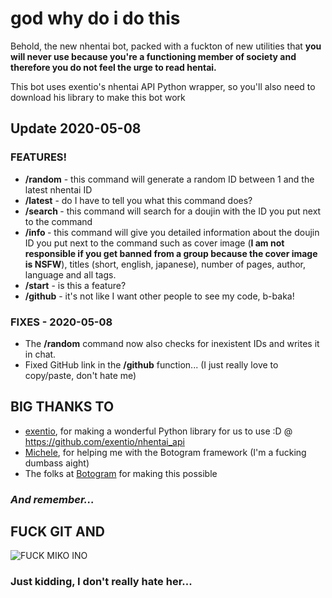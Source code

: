 # god why do i do this

Behold, the new nhentai bot, packed with a fuckton of new utilities
that **you will never use because you're a functioning member of society
and therefore you do not feel the urge to read hentai.**

This bot uses exentio's nhentai API Python wrapper, so you'll also
need to download his library to make this bot work

## Update 2020-05-08

### **FEATURES!**
* **/random** - this command will generate a random ID between 1 and the
  latest nhentai ID
* **/latest** - do I have to tell you what this command does?
* **/search <ID>** - this command will search for a doujin with the ID you
  put next to the command
* **/info <ID>** - this command will give you detailed information about the doujin ID you
 put next to the command such as cover image (**I am not responsible if you get banned from a
  group because the cover image is NSFW**),
  titles (short, english, japanese), number of pages, author, language and all tags.
* **/start** - is this a feature?
* **/github** - it's not like I want other people to see my code, b-baka! 

### **FIXES** - 2020-05-08

* The **/random** command now also checks for inexistent IDs and writes it in chat.
* Fixed GitHub link in the **/github** function... (I just really love to copy/paste, don't hate me)

## **BIG THANKS TO**

* [exentio](http://github.com/exentio), for making a wonderful Python library
  for us to use :D @ https://github.com/exentio/nhentai_api
* [Michele](https://github.com/xMicky24GIT), for helping me with the
  Botogram framework (I'm a fucking dumbass aight)
* The folks at [Botogram](https://botogram.dev/) for making this possible


### *And remember...*
## **FUCK GIT AND**
![FUCK MIKO INO](https://i.imgur.com/hBUFGxw.jpg)

### Just kidding, I don't really hate her...